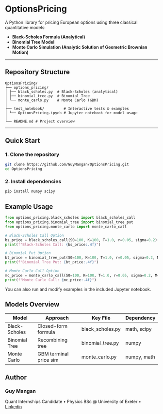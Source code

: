 # OptionsPricing

A Python library for pricing European options using three classical quantitative models:

-  **Black-Scholes Formula (Analytical)**
-  **Binomial Tree Model**
-  **Monte Carlo Simulation (Analytic Solution of Geometric Brownian Motion)**


---

## Repository Structure
```
OptionsPricing/
├── options_pricing/
│ ├── black_scholes.py  # Black-Scholes (analytical)
│ ├── binomial_tree.py  # Binomial Tree
│ └── monte_carlo.py    # Monte Carlo (GBM)
│
├── test_notebook/         # Interactive tests & examples
│ └── OptionsPricing.ipynb # Jupyter notebook for model usage
│
└── README.md # Project overview
```

---

## Quick Start

### 1. Clone the repository

```bash
git clone https://github.com/GuyMangan/OptionsPricing.git
cd OptionsPricing
```

### 2. Install dependencies
```bash
pip install numpy scipy
```

## Example Usage

```python
from options_pricing.black_scholes import black_scholes_call
from options_pricing.binomial_tree import binomial_tree_put
from options_pricing.monte_carlo import monte_carlo_call

# Black-Scholes Call Option
bs_price = black_scholes_call(S0=100, K=100, T=1.0, r=0.05, sigma=0.2)
print(f"Black-Scholes Call: {bs_price:.4f}")

# Binomial Put Option
bt_price = binomial_tree_put(S0=100, K=100, T=1.0, r=0.05, sigma=0.2, N=1000)
print(f"Binomial Tree Put: {bt_price:.4f}")

# Monte Carlo Call Option
mc_price = monte_carlo_call(S0=100, K=100, T=1.0, r=0.05, sigma=0.2, M=10000)
print(f"Monte Carlo Call: {mc_price:.4f}")
```
You can also run and modify examples in the included Jupyter notebook.

## Models Overview

| Model          | Approach                 | Key File           | Dependency        |
|----------------|--------------------------|--------------------|-------------------|
| Black-Scholes  | Closed-form formula      | black_scholes.py   | math, scipy       |
| Binomial Tree  | Recombining tree         | binomial_tree.py   | numpy             |
| Monte Carlo    | GBM terminal price sim   | monte_carlo.py     | numpy, math       |


## Author
### Guy Mangan
Quant Internships Candidate • Physics BSc @ University of Exeter •
[Linkedin](https://www.linkedin.com/in/guy-mangan/)
